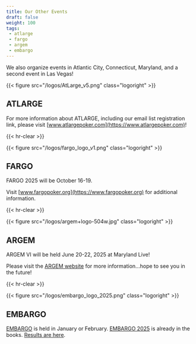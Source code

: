 ```yaml
---
title: Our Other Events
draft: false
weight: 100
tags:
 - atlarge
 - fargo
 - argem
 - embargo
---
```


We also organize events in Atlantic City, Connecticut, Maryland, and a second
event in Las Vegas!

{{< figure src="/logos/AtLarge_v5.png" class="logoright" >}}

## ATLARGE

For more information about ATLARGE, including our email list registration link, please visit [www.atlargepoker.com](https://www.atlargepoker.com)!

{{< hr-clear >}}

{{< figure src="/logos/fargo_logo_v1.png" class="logoright" >}}

## FARGO

FARGO 2025 will be October 16-19.

Visit [www.fargopoker.org](https://www.fargopoker.org) for additional
information.

{{< hr-clear >}}

{{< figure src="/logos/argem+logo-504w.jpg" class="logoright" >}}

## ARGEM

ARGEM VI will be held June 20-22, 2025 at Maryland Live!

Please visit the [ARGEM website](https://argempoker.com) for more
information...hope to see you in the future!

{{< hr-clear >}}

{{< figure src="/logos/embargo_logo_2025.png" class="logoright" >}}

## EMBARGO

[EMBARGO](/embargo/) is held in January or February.  [EMBARGO 2025](/embargo/2025/) is already in the books.
[Results are here](/embargo/results/2025/).

